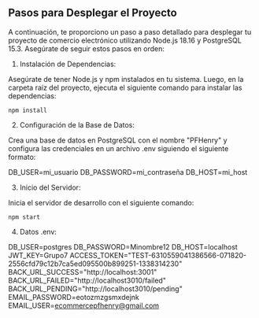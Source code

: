 ## Pasos para Desplegar el Proyecto

A continuación, te proporciono un paso a paso detallado para desplegar tu proyecto de comercio electrónico utilizando Node.js 18.16 y PostgreSQL 15.3. Asegúrate de seguir estos pasos en orden:

1. Instalación de Dependencias:

Asegúrate de tener Node.js y npm instalados en tu sistema. Luego, en la carpeta raíz del proyecto, ejecuta el siguiente comando para instalar las dependencias:

`npm install` 

2. Configuración de la Base de Datos:

Crea una base de datos en PostgreSQL con el nombre "PFHenry" y configura las credenciales en un archivo .env siguiendo el siguiente formato:

DB_USER=mi_usuario DB_PASSWORD=mi_contraseña DB_HOST=mi_host 

3. Inicio del Servidor:

Inicia el servidor de desarrollo con el siguiente comando:

`npm start` 

4. Datos .env:

DB_USER=postgres
DB_PASSWORD=Minombre12
DB_HOST=localhost
JWT_KEY=Grupo7
ACCESS_TOKEN="TEST-6310559041386566-071820-2556cfd79c12b7ca5ed095500b899251-1338314230"
BACK_URL_SUCCESS="http://localhost:3001"
BACK_URL_FAILED="http://localhost3010/failed"
BACK_URL_PENDING="http://localhost3010/pending"
EMAIL_PASSWORD=eotozmzgsmxdejnk
EMAIL_USER=ecommercepfhenry@gmail.com
